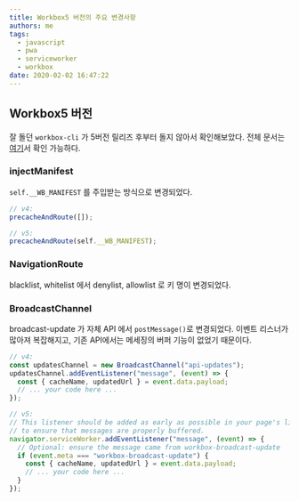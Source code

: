 ```yaml
---
title: Workbox5 버전의 주요 변경사항
authors: me
tags:
  - javascript
  - pwa
  - serviceworker
  - workbox
date: 2020-02-02 16:47:22
---
```


## Workbox5 버전

잘 돌던 `workbox-cli` 가 5버전 릴리즈 후부터 돌지 않아서 확인해보았다.
전체 문서는 [여기](https://developers.google.com/web/tools/workbox/guides/migrations/migrate-from-v4)서 확인 가능하다.

### injectManifest

`self.__WB_MANIFEST` 를 주입받는 방식으로 변경되었다.

```js
// v4:
precacheAndRoute([]);

// v5:
precacheAndRoute(self.__WB_MANIFEST);
```

### NavigationRoute

blacklist, whitelist 에서 denylist, allowlist 로 키 명이 변경되었다.

### BroadcastChannel

broadcast-update 가 자체 API 에서 `postMessage()`로 변경되었다.
이벤트 리스너가 많아져 복잡해지고, 기존 API에서는 메세징의 버퍼 기능이 없었기 때문이다.

```js
// v4:
const updatesChannel = new BroadcastChannel("api-updates");
updatesChannel.addEventListener("message", (event) => {
  const { cacheName, updatedUrl } = event.data.payload;
  // ... your code here ...
});

// v5:
// This listener should be added as early as possible in your page's lifespan
// to ensure that messages are properly buffered.
navigator.serviceWorker.addEventListener("message", (event) => {
  // Optional: ensure the message came from workbox-broadcast-update
  if (event.meta === "workbox-broadcast-update") {
    const { cacheName, updatedUrl } = event.data.payload;
    // ... your code here ...
  }
});
```
